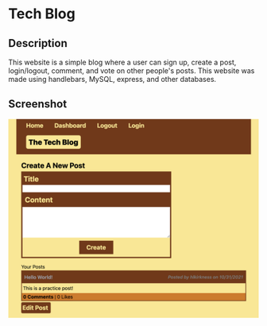 # Tech Blog

## Description
This website is a simple blog where a user can sign up, create a post, login/logout, comment, and vote on other people's posts. This website was made using handlebars, MySQL, express, and other databases.

## Screenshot
![Screenshot](/images/screenshot.png)